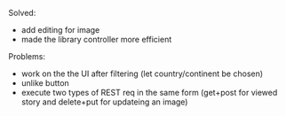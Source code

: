 Solved:
- add editing for image
- made the library controller more efficient


Problems:
- work on the the UI after filtering (let country/continent be chosen)
- unlike button
- execute two types of REST req in the same form (get+post for viewed story and delete+put for updateing an image)

